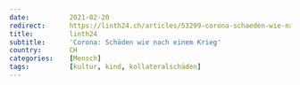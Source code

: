 ```yaml
---
date:          2021-02-20
redirect:      https://linth24.ch/articles/53299-corona-schaeden-wie-nach-einem-krieg
title:         linth24
subtitle:      'Corona: Schäden wie nach einem Krieg'
country:       CH
categories:    [Mensch]
tags:          [kultur, kind, kollateralschäden]
---
```

